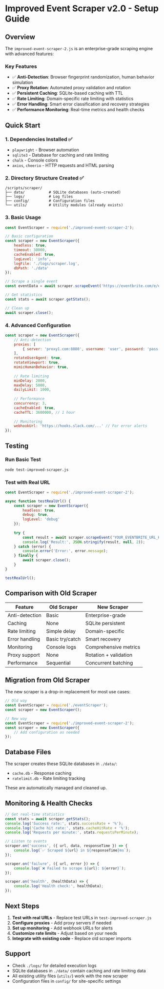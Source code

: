 # Improved Event Scraper v2.0 - Setup Guide

## Overview

The `improved-event-scraper-2.js` is an enterprise-grade scraping engine with advanced features:

### Key Features
- ✅ **Anti-Detection**: Browser fingerprint randomization, human behavior simulation
- ✅ **Proxy Rotation**: Automated proxy validation and rotation
- ✅ **Persistent Caching**: SQLite-based caching with TTL
- ✅ **Rate Limiting**: Domain-specific rate limiting with statistics
- ✅ **Error Handling**: Smart error classification and recovery strategies
- ✅ **Performance Monitoring**: Real-time metrics and health checks

## Quick Start

### 1. Dependencies Installed ✅
- `playwright` - Browser automation
- `sqlite3` - Database for caching and rate limiting
- `chalk` - Console colors
- `axios`, `cheerio` - HTTP requests and HTML parsing

### 2. Directory Structure Created ✅
```
/scripts/scraper/
├── data/           # SQLite databases (auto-created)
├── logs/           # Log files
├── config/         # Configuration files
└── utils/          # Utility modules (already exists)
```

### 3. Basic Usage

```javascript
const EventScraper = require('./improved-event-scraper-2');

// Basic configuration
const scraper = new EventScraper({
    headless: true,
    timeout: 30000,
    cacheEnabled: true,
    logLevel: 'info',
    logFile: './logs/scraper.log',
    dbPath: './data'
});

// Scrape a single event
const eventData = await scraper.scrapeEvent('https://eventbrite.com/e/event-123');

// Get statistics
const stats = await scraper.getStats();

// Clean up
await scraper.close();
```

### 4. Advanced Configuration

```javascript
const scraper = new EventScraper({
    // Anti-detection
    proxies: [
        { server: 'proxy1.com:8080', username: 'user', password: 'pass' }
    ],
    rotateUserAgent: true,
    rotateViewport: true,
    mimicHumanBehavior: true,
    
    // Rate limiting
    minDelay: 2000,
    maxDelay: 5000,
    dailyLimit: 1000,
    
    // Performance
    concurrency: 3,
    cacheEnabled: true,
    cacheTTL: 3600000, // 1 hour
    
    // Monitoring
    webhookUrl: 'https://hooks.slack.com/...' // For error alerts
});
```

## Testing

### Run Basic Test
```bash
node test-improved-scraper.js
```

### Test with Real URL
```javascript
const EventScraper = require('./improved-event-scraper-2');

async function testRealUrl() {
    const scraper = new EventScraper({
        headless: true,
        debug: true,
        logLevel: 'debug'
    });
    
    try {
        const result = await scraper.scrapeEvent('YOUR_EVENTBRITE_URL_HERE');
        console.log('Result:', JSON.stringify(result, null, 2));
    } catch (error) {
        console.error('Error:', error.message);
    } finally {
        await scraper.close();
    }
}

testRealUrl();
```

## Comparison with Old Scraper

| Feature | Old Scraper | New Scraper |
|---------|-------------|-------------|
| Anti-detection | Basic | Enterprise-grade |
| Caching | None | SQLite persistent |
| Rate limiting | Simple delay | Domain-specific |
| Error handling | Basic try/catch | Smart recovery |
| Monitoring | Console logs | Comprehensive metrics |
| Proxy support | None | Rotation + validation |
| Performance | Sequential | Concurrent batching |

## Migration from Old Scraper

The new scraper is a drop-in replacement for most use cases:

```javascript
// Old way
const EventScraper = require('./eventScraper');
const scraper = new EventScraper();

// New way  
const EventScraper = require('./improved-event-scraper-2');
const scraper = new EventScraper({
    // Add configuration as needed
});
```

## Database Files

The scraper creates these SQLite databases in `./data/`:
- `cache.db` - Response caching
- `ratelimit.db` - Rate limiting tracking

These are automatically managed and cleaned up.

## Monitoring & Health Checks

```javascript
// Get real-time statistics
const stats = await scraper.getStats();
console.log('Success rate:', stats.successRate + '%');
console.log('Cache hit rate:', stats.cacheHitRate + '%');
console.log('Requests per minute:', stats.requestsPerMinute);

// Listen to events
scraper.on('success', ({ url, data, responseTime }) => {
    console.log(`✅ Scraped ${url} in ${responseTime}ms`);
});

scraper.on('failure', ({ url, error }) => {
    console.log(`❌ Failed to scrape ${url}: ${error}`);
});

scraper.on('health', (healthData) => {
    console.log('Health check:', healthData);
});
```

## Next Steps

1. **Test with real URLs** - Replace test URLs in `test-improved-scraper.js`
2. **Configure proxies** - Add proxy servers if needed
3. **Set up monitoring** - Add webhook URLs for alerts
4. **Customize rate limits** - Adjust based on your needs
5. **Integrate with existing code** - Replace old scraper imports

## Support

- Check `./logs/` for detailed execution logs
- SQLite databases in `./data/` contain caching and rate limiting data
- All existing utility files (`utils/`) work with the new scraper
- Configuration files in `config/` for site-specific settings